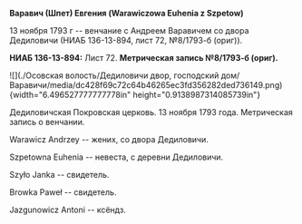 **Варавич (Шпет) Евгения (Warawiczowa Euhenia z Szpetow)**

13 ноября 1793 г -- венчание с Андреем Варавичем со двора Дедиловичи
(НИАБ 136-13-894, лист 72, №8/1793-б (ориг)).

**НИАБ 136-13-894:** Лист 72. **Метрическая запись №8/1793-б (ориг).**

![](./Осовская волость/Дедиловичи двор, господский дом/Варавичи/media/dc428f69c72c64b46265ec3fd356282ded736149.png){width="6.496527777777778in"
height="0.9138987314085739in"}

Дедиловичская Покровская церковь. 13 ноября 1793 года. Метрическая
запись о венчании.

Warawicz Andrzey -- жених, со двора Дедиловичи.

Szpetowna Euhenia -- невеста, с деревни Дедиловичи.

Szyło Janka -- свидетель.

Browka Paweł -- свидетель.

Jazgunowicz Antoni -- ксёндз.
